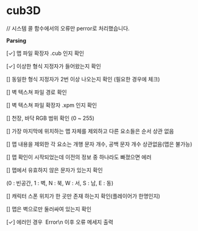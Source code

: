 # cub3D

// 시스템 콜 함수에서의 오류만 perror로 처리했습니다.

**Parsing**

[✓] 맵 파일 확장자 .cub 인지 확인

[✓] 이상한 형식 지정자가 들어왔는지 확인

[] 동일한 형식 지정자가 2번 이상 나오는지 확인 (필요한 경우에 체크)

[] 벽 텍스쳐 파일 경로 확인

[] 벽 텍스쳐 파일 확장자 .xpm 인지 확인

[] 천장, 바닥 RGB 범위 확인 (0 ~ 255)

[] 가장 마지막에 위치하는 맵 자체를 제외하고 다른 요소들은 순서 상관 없음

[] 맵 내용을 제외한 각 요소는 개행 문자 개수, 공백 문자 개수 상관없음(맵은 불가능)

[] 맵 확인이 시작되었는데 이전의 정보 중 하나라도 빠졌으면 에러

[] 맵에서 유효하지 않은 문자가 있는지 확인

(0 : 빈공간, 1 : 벽, N : 북, W : 서, S : 남, E : 동)

[] 캐릭터 스폰 위치가 한 곳만 존재 하는지 확인(플레이어가 한명인지)

[] 맵은 벽으로만 둘러싸여 있는지 확인

[✓] 에러인 경우  Error\n 이후 오류 메세지 출력
